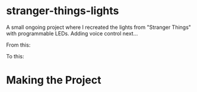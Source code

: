 # stranger-things-lights
A small ongoing project where I recreated the lights from "Stranger Things" with programmable LEDs. Adding voice control next...

From this:

To this:

# Making the Project
